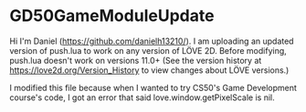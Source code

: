 # GD50GameModuleUpdate
Hi I'm Daniel (https://github.com/danielh13210/).
I am uploading an updated version of push.lua to work on any version of LÖVE 2D.
Before modifying, push.lua doesn't work on versions 11.0+ (See the version history at https://love2d.org/Version_History to view changes about LÖVE versions.)

I modified this file because when I wanted to try CS50's Game Development course's code, I got an error that said love.window.getPixelScale is nil.
